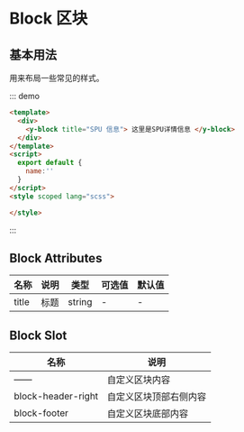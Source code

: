 # Block 区块

## 基本用法

用来布局一些常见的样式。

::: demo

```html
<template>
  <div>
    <y-block title="SPU 信息"> 这里是SPU详情信息 </y-block>
  </div>
</template>
<script>
  export default {
    name:''
  }
</script>
<style scoped lang="scss">

</style>
```

:::

## Block Attributes

| 名称  | 说明 | 类型   | 可选值 | 默认值 |
| ----- | ---- | ------ | ------ | ------ |
| title | 标题 | string | -      | -      |

## Block Slot

| 名称               | 说明                   |
| ------------------ | ----------------------|
| ——                  | 自定义区块内容         |
| block-header-right | 自定义区块顶部右侧内容  |
| block-footer       | 自定义区块底部内容      |
